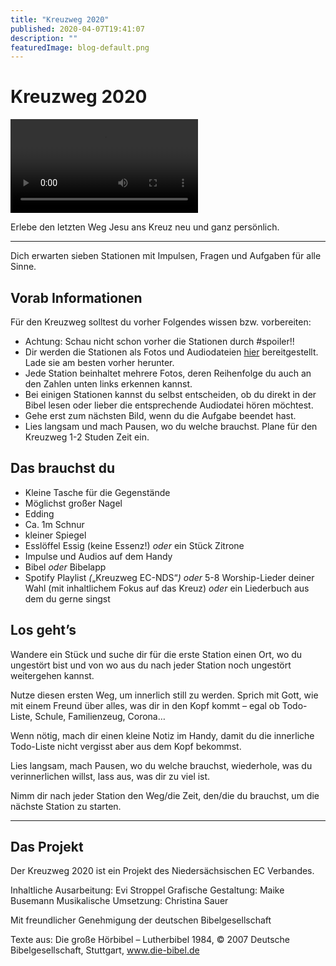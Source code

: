 ```yaml
---
title: "Kreuzweg 2020"
published: 2020-04-07T19:41:07
description: ""
featuredImage: blog-default.png
---
```


# Kreuzweg 2020


<video controls src="old/Kreuzweg-MQ.m4v"></video>
<div aria-hidden="true">

Erlebe den letzten Weg Jesu ans Kreuz neu und ganz persönlich. 


---



Dich erwarten sieben Stationen mit Impulsen, Fragen und Aufgaben für alle Sinne.

<div aria-hidden="true">



<div aria-hidden="true">

## Vorab Informationen


Für den Kreuzweg solltest du vorher Folgendes wissen bzw. vorbereiten:

* Achtung: Schau nicht schon vorher die Stationen durch #spoiler!!
* Dir werden die Stationen als Fotos und Audiodateien <a href="#stationen">hier</a> bereitgestellt. Lade sie am besten vorher herunter.
* Jede Station beinhaltet mehrere Fotos, deren Reihenfolge du auch an den Zahlen unten links erkennen kannst.
* Bei einigen Stationen kannst du selbst entscheiden, ob du direkt in der Bibel lesen oder lieber die entsprechende Audiodatei hören möchtest.
* Gehe erst zum nächsten Bild, wenn du die Aufgabe beendet hast.
* Lies langsam und mach Pausen, wo du welche brauchst. Plane für den Kreuzweg 1-2 Studen Zeit ein.


## Das brauchst du


* Kleine Tasche für die Gegenstände
* Möglichst großer Nagel
* Edding
* Ca. 1m Schnur
* kleiner Spiegel
* Esslöffel Essig (keine Essenz!) *oder* ein Stück Zitrone 
* Impulse und Audios auf dem Handy
* Bibel *oder* Bibelapp
* Spotify Playlist *(*&#8222;Kreuzweg EC-NDS&#8220;*)* *oder* 5-8 Worship-Lieder deiner Wahl (mit inhaltlichem Fokus auf das Kreuz) *oder* ein Liederbuch aus dem du gerne singst


<div aria-hidden="true">


<div aria-hidden="true">


## Los geht&#8217;s


Wandere ein Stück und suche dir für die erste Station einen Ort, wo du ungestört bist und von wo aus du nach jeder Station noch ungestört weitergehen kannst.

Nutze diesen ersten Weg, um innerlich still zu werden. Sprich mit Gott, wie mit einem Freund über alles, was dir in den Kopf kommt &#8211; egal ob Todo-Liste, Schule, Familienzeug, Corona&#8230;

Wenn nötig, mach dir einen kleine Notiz im Handy, damit du die innerliche Todo-Liste nicht vergisst aber aus dem Kopf bekommst.

Lies langsam, mach Pausen, wo du welche brauchst, wiederhole, was du verinnerlichen willst, lass aus, was dir zu viel ist.

Nimm dir nach jeder Station den Weg/die Zeit, den/die du brauchst, um die nächste Station zu starten.



<div aria-hidden="true">


---

## Das Projekt


Der Kreuzweg 2020 ist ein Projekt des Niedersächsischen EC Verbandes.

Inhaltliche Ausarbeitung: Evi Stroppel Grafische Gestaltung: Maike Busemann Musikalische Umsetzung: Christina Sauer

Mit freundlicher Genehmigung der deutschen Bibelgesellschaft

Texte aus: Die große Hörbibel &#8211; Lutherbibel 1984, © 2007 Deutsche Bibelgesellschaft, Stuttgart, www.die-bibel.de